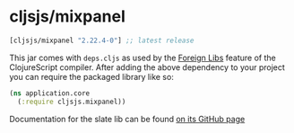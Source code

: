 # cljsjs/mixpanel

[](dependency)
```clojure
[cljsjs/mixpanel "2.22.4-0"] ;; latest release
```
[](/dependency)

This jar comes with `deps.cljs` as used by the [Foreign Libs][flibs] feature
of the ClojureScript compiler. After adding the above dependency to your project
you can require the packaged library like so:

```clojure
(ns application.core
  (:require cljsjs.mixpanel))
```

Documentation for the slate lib can be found [on its GitHub page](https://github.com/mixpanel/mixpanel-js)

[flibs]: https://clojurescript.org/reference/packaging-foreign-deps
